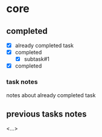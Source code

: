 # core
## completed
- [x] already completed task
- [x] completed
    - [x] subtask#1
- [x] completed
### task notes
notes about already completed task

## previous tasks notes
<...>
